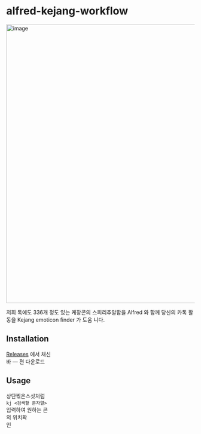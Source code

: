 # alfred-kejang-workflow

<img width="746" alt="image" src="https://user-images.githubusercontent.com/26380261/187373246-2f606ab6-5071-4069-8c75-28a1de455c4c.png">

저희 톡에도 336개 정도 있는 케장콘의 스피리추알함을 Alfred 와 함께 당신의 카톡 활동을 Kejang emoticon finder 가 도움 니다.

## Installation
[Releases](https://github.com/Sn-Kinos/alfred-kejang-workflow/releases) 에서 채신<br>바 — 젼 다운로드

## Usage

상단찎은스샷처럼<br>`kj <검색할 문자열>`<br>입력하여 원하는 콘<br>의 위치확<br>인
